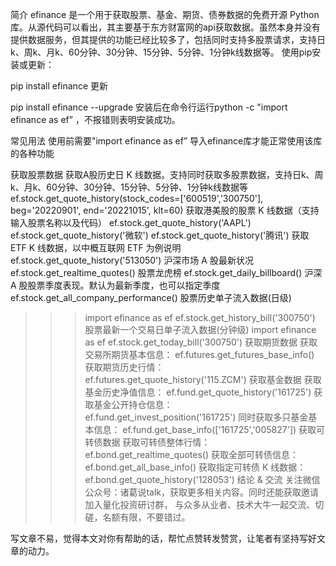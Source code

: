 简介
efinance 是一个用于获取股票、基金、期货、债券数据的免费开源 Python 库。从源代码可以看出，其主要基于东方财富网的api获取数据。虽然本身并没有提供数据服务，但其提供的功能已经比较多了，包括同时支持多股票请求，支持日k、周k、月k、60分钟、30分钟、15分钟、5分钟、1分钟k线数据等。
使用pip安装或更新：

pip install efinance
更新

pip install efinance --upgrade
安装后在命令行运行python -c "import efinance as ef” ，不报错则表明安装成功。

常见用法
使用前需要"import efinance as ef” 导入efinance库才能正常使用该库的各种功能

获取股票数据
获取A股历史日 K 线数据。支持同时获取多股票数据，支持日k、周k、月k、60分钟、30分钟、15分钟、5分钟、1分钟k线数据等
ef.stock.get_quote_history(stock_codes=['600519','300750'], beg='20220901', end='20221015', klt=60)
获取港美股的股票 K 线数据（支持输入股票名称以及代码）
ef.stock.get_quote_history('AAPL')
ef.stock.get_quote_history('微软')
ef.stock.get_quote_history('腾讯')
获取 ETF K 线数据，以中概互联网 ETF 为例说明
ef.stock.get_quote_history('513050')
沪深市场 A 股最新状况
ef.stock.get_realtime_quotes()
股票龙虎榜
ef.stock.get_daily_billboard()
沪深 A 股股票季度表现。默认为最新季度，也可以指定季度
ef.stock.get_all_company_performance()
股票历史单子流入数据(日级)
>>> import efinance as ef
>>> ef.stock.get_history_bill('300750')
股票最新一个交易日单子流入数据(分钟级)
>>> import efinance as ef
>>> ef.stock.get_today_bill('300750')
获取期货数据
获取交易所期货基本信息： ef.futures.get_futures_base_info()
获取期货历史行情： ef.futures.get_quote_history('115.ZCM')
获取基金数据
获取基金历史净值信息： ef.fund.get_quote_history('161725')
获取基金公开持仓信息： ef.fund.get_invest_position('161725')
同时获取多只基金基本信息： ef.fund.get_base_info(['161725','005827'])
获取可转债数据
获取可转债整体行情：ef.bond.get_realtime_quotes()
获取全部可转债信息：ef.bond.get_all_base_info()
获取指定可转债 K 线数据：ef.bond.get_quote_history('128053')
结论 & 交流
关注微信公众号：诸葛说talk，获取更多相关内容。同时还能获取邀请加入量化投资研讨群， 与众多从业者、技术大牛一起交流、切磋，名额有限，不要错过。

写文章不易，觉得本文对你有帮助的话，帮忙点赞转发赞赏，让笔者有坚持写好文章的动力。